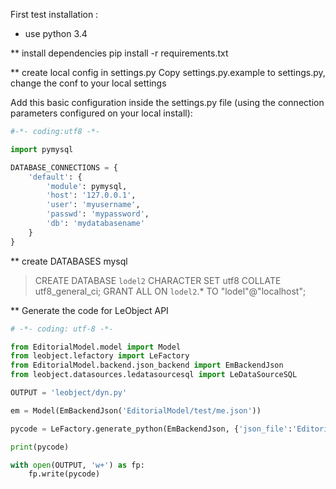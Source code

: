 First test installation :

- use python 3.4

** install dependencies
  pip install -r requirements.txt

** create local config in settings.py
Copy settings.py.example to settings.py, change the conf to your local settings

Add this basic configuration inside the settings.py file (using the connection parameters configured on your local install):
```python
#-*- coding:utf8 -*-

import pymysql

DATABASE_CONNECTIONS = {
    'default': {
        'module': pymysql,
        'host': '127.0.0.1',
        'user': 'myusername',
        'passwd': 'mypassword',
        'db': 'mydatabasename'
    }
}
```

** create DATABASES
  mysql
  > CREATE DATABASE `lodel2`  CHARACTER SET utf8 COLLATE utf8_general_ci;
  > GRANT ALL ON `lodel2`.* TO "lodel"@"localhost";

** Generate the code for LeObject API

```python
# -*- coding: utf-8 -*-

from EditorialModel.model import Model
from leobject.lefactory import LeFactory
from EditorialModel.backend.json_backend import EmBackendJson
from leobject.datasources.ledatasourcesql import LeDataSourceSQL

OUTPUT = 'leobject/dyn.py'

em = Model(EmBackendJson('EditorialModel/test/me.json'))

pycode = LeFactory.generate_python(EmBackendJson, {'json_file':'EditorialModel/test/me.json'}, LeDataSourceSQL, {})

print(pycode)

with open(OUTPUT, 'w+') as fp:
    fp.write(pycode)
```
